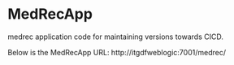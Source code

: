 # MedRecApp
medrec application code for maintaining versions towards CICD.

Below is the MedRecApp URL:
http://itgdfweblogic:7001/medrec/
